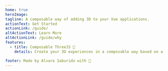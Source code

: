 ```yaml
---
home: true
heroImage:
tagline: A composable way of adding 3D to your Vue applications.
actionText: Get Started
actionLink: /guide/
altActionText: Learn More
altActionLink: /guide/why
features:
  - title: Composable ThreeJS 🧱
    details: Create your 3D experiences in a composable way based on a global state powered by ThreeJS

footer: Made by Alvaro Saburido with 💚
---
```

